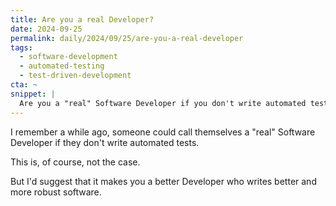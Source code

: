 ```yaml
---
title: Are you a real Developer?
date: 2024-09-25
permalink: daily/2024/09/25/are-you-a-real-developer
tags:
  - software-development
  - automated-testing
  - test-driven-development
cta: ~
snippet: |
  Are you a "real" Software Developer if you don't write automated tests?
---
```


I remember a while ago, someone could call themselves a "real" Software Developer if they don't write automated tests.

This is, of course, not the case.

But I'd suggest that it makes you a better Developer who writes better and more robust software.

